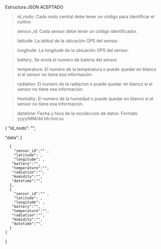 Estructura JSON ACEPTADO

> id_nodo: Cada nodo central debe tener un código para identificar el cultivo

> sensor_id: Cada sensor debe tener un código identificador.

> latitude: La latitud de la ubicación GPS del sensor.

> longitude: La longitude de la ubicación GPS del sensor.

> battery: Se envía el numero de batería del sensor. 

> temperature: El numero de la temperatura o puede quedar en blanco si el sensor no tiene esa información.

> radiation: El numero de la radiacion o puede quedar en blanco si el sensor no tiene esa información.

> Humidity: El numero de la humedad o puede quedar en blanco si el sensor no tiene esa información.

> datetime: Fecha y hora de la recolección de datos. Formato yyyy/MM/dd hh:mm:ss


{
"id_nodo": "",

 "data": [
 
      {      
        "sensor_id":"" ,
        "latitude": ,
        "longitude": ,
   	   "battery":"",
	   "temperature":"",
	   "radiation":"",
	   "Humidity":"",
	   "datetime":"",
      },
      {
        "sensor_id":"" ,
        "latitude": ,
        "longitude": ,
   	   "battery":"",
	   "temperature":"",
	   "radiation":"",
	   "Humidity":"",
	   "datetime":"",
      }
    ]
}
